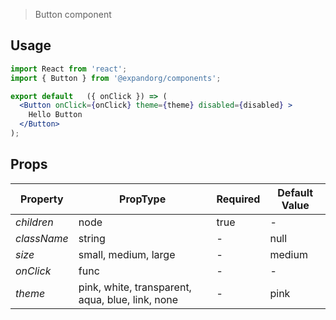 
> Button component

## Usage

```jsx
import React from 'react';
import { Button } from '@expandorg/components';

export default   ({ onClick }) => (
  <Button onClick={onClick} theme={theme} disabled={disabled} >
    Hello Button
  </Button>
);
```

## Props

| Property     | PropType                | Required | Default Value |
| ------------ | ----------------------- | -------- | ------------- |
| *children*   | node                    | true     | -             |
| *className*  | string                  | -        | null          |
| *size*       | small, medium, large    | -        | medium        |
| *onClick*    | func                    | -        | -             |
| *theme*      | pink, white, transparent, aqua, blue, link, none  | -  | pink  |

